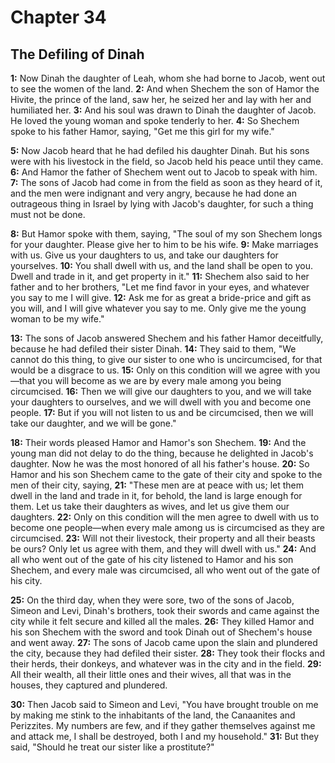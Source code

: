 # Chapter 34

## The Defiling of Dinah

**1:** Now Dinah the daughter of Leah, whom she had borne to Jacob, went out to see the women of the land.
**2:** And when Shechem the son of Hamor the Hivite, the prince of the land, saw her, he seized her and lay with her and humiliated her.
**3:** And his soul was drawn to Dinah the daughter of Jacob. He loved the young woman and spoke tenderly to her.
**4:** So Shechem spoke to his father Hamor, saying, "Get me this girl for my wife."

**5:** Now Jacob heard that he had defiled his daughter Dinah. But his sons were with his livestock in the field, so Jacob held his peace until they came.
**6:** And Hamor the father of Shechem went out to Jacob to speak with him.
**7:** The sons of Jacob had come in from the field as soon as they heard of it, and the men were indignant and very angry, because he had done an outrageous thing in Israel by lying with Jacob's daughter, for such a thing must not be done.

**8:** But Hamor spoke with them, saying, "The soul of my son Shechem longs for your daughter. Please give her to him to be his wife.
**9:** Make marriages with us. Give us your daughters to us, and take our daughters for yourselves.
**10:** You shall dwell with us, and the land shall be open to you. Dwell and trade in it, and get property in it."
**11:** Shechem also said to her father and to her brothers, "Let me find favor in your eyes, and whatever you say to me I will give.
**12:** Ask me for as great a bride-price and gift as you will, and I will give whatever you say to me. Only give me the young woman to be my wife."

**13:** The sons of Jacob answered Shechem and his father Hamor deceitfully, because he had defiled their sister Dinah.
**14:** They said to them, "We cannot do this thing, to give our sister to one who is uncircumcised, for that would be a disgrace to us.
**15:** Only on this condition will we agree with you—that you will become as we are by every male among you being circumcised.
**16:** Then we will give our daughters to you, and we will take your daughters to ourselves, and we will dwell with you and become one people.
**17:** But if you will not listen to us and be circumcised, then we will take our daughter, and we will be gone."

**18:** Their words pleased Hamor and Hamor's son Shechem.
**19:** And the young man did not delay to do the thing, because he delighted in Jacob's daughter. Now he was the most honored of all his father's house.
**20:** So Hamor and his son Shechem came to the gate of their city and spoke to the men of their city, saying,
**21:** "These men are at peace with us; let them dwell in the land and trade in it, for behold, the land is large enough for them. Let us take their daughters as wives, and let us give them our daughters.
**22:** Only on this condition will the men agree to dwell with us to become one people—when every male among us is circumcised as they are circumcised.
**23:** Will not their livestock, their property and all their beasts be ours? Only let us agree with them, and they will dwell with us."
**24:** And all who went out of the gate of his city listened to Hamor and his son Shechem, and every male was circumcised, all who went out of the gate of his city.

**25:** On the third day, when they were sore, two of the sons of Jacob, Simeon and Levi, Dinah's brothers, took their swords and came against the city while it felt secure and killed all the males.
**26:** They killed Hamor and his son Shechem with the sword and took Dinah out of Shechem's house and went away.
**27:** The sons of Jacob came upon the slain and plundered the city, because they had defiled their sister.
**28:** They took their flocks and their herds, their donkeys, and whatever was in the city and in the field.
**29:** All their wealth, all their little ones and their wives, all that was in the houses, they captured and plundered.

**30:** Then Jacob said to Simeon and Levi, "You have brought trouble on me by making me stink to the inhabitants of the land, the Canaanites and Perizzites. My numbers are few, and if they gather themselves against me and attack me, I shall be destroyed, both I and my household."
**31:** But they said, "Should he treat our sister like a prostitute?"
